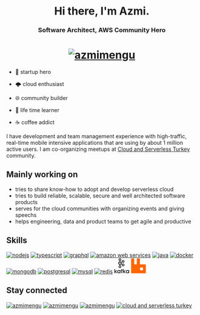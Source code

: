 <h1 align="center">Hi there, I'm Azmi.</h1>

<h3 align="center">Software Architect, AWS Community Hero</h3>
<h1 align="center">
    <a href="https://twitter.com/azmimengu" target="_blank"> 
    <img src= "https://img.shields.io/twitter/follow/azmimengu?logo=twitter&style=for-the-badge" alt="azmimengu" height=20> </img>
    </a>
</h1>

- 🦄 startup hero

- 🌩️ cloud enthusiast

- 🌐 community builder

- 📖 life time learner

- ☕ coffee addict

<p align="left">
I have development and team management experience with high-traffic, real-time mobile intensive applications that are using by about 1 million active users. I am co-organizing meetups at <a href="https://kommunity.com/cloud-and-serverless-turkey" target="_blank">Cloud and Serverless Turkey</a> community.
</p>

## Mainly working on
- tries to share know-how to adopt and develop serverless cloud
- tries to build reliable, scalable, secure and well architected software products
- serves for the cloud communities with organizing events and giving speechs
- helps engineering, data and product teams to get agile and productive

## Skills

<p align="left">
<a href="https://nodejs.org" target="_blank"> <img src="https://devicons.github.io/devicon/devicon.git/icons/nodejs/nodejs-original-wordmark.svg" alt="nodejs" width=40 height=40/></a>
<a href="https://www.typescriptlang.org" target="_blank"> <img src="https://devicons.github.io/devicon/devicon.git/icons/typescript/typescript-original.svg" width="40" height="40" alt="typescript"/></a>
<a href="https://graphql.org" target="_blank"> <img src="https://graphql.org/img/logo.svg" alt="graphql" width=40 height=40/></a>
<a href="https://aws.amazon.com" target="_blank"> <img src="https://devicon.dev/devicon.git/icons/amazonwebservices/amazonwebservices-original-wordmark.svg" width=40 height=40 alt="amazon web services"/></a>
<a href="https://www.java.com" target="_blank"> <img src="https://devicon.dev/devicon.git/icons/java/java-original-wordmark.svg" width=40 height=40 alt="java"/></a>
<a href="https://www.docker.com" target="_blank"> <img src="https://devicon.dev/devicon.git/icons/docker/docker-original-wordmark.svg" width=40 height=40 alt="docker"/></a>
<a href="https://www.mongodb.com" target="_blank"> <img src="https://devicon.dev/devicon.git/icons/mongodb/mongodb-original-wordmark.svg" width=40 height=40 alt="mongodb"/></a>
<a href="https://www.postgresql.org" target="_blank"> <img src="https://devicon.dev/devicon.git/icons/postgresql/postgresql-original-wordmark.svg" width=40 height=40 alt="postgresql"/></a>
<a href="https://www.mysql.com" target="_blank"> <img src="https://devicon.dev/devicon.git/icons/mysql/mysql-original-wordmark.svg" width=40 height=40 alt="mysql"/></a>
<a href="https://redis.io" target="_blank"> <img src="https://devicon.dev/devicon.git/icons/redis/redis-original-wordmark.svg" width=40 height=40 alt="redis"/></a>
<a href="https://www.docker.com" target="_blank"> <img src="icons/apache-kafka-icon.svg" width=40 height=40 alt="kafka"/></a>
<a href="https://www.rabbitmq.com" target="_blank"> <img src="icons/rabbitmq-icon.svg" width=40 height=40 alt="rabbitmq"/></a>
</p>


## Stay connected
<p align="left">
<a href="https://twitter.com/azmimengu" target="_blank"><img align="center" src="https://cdn.jsdelivr.net/npm/simple-icons@3.0.1/icons/twitter.svg" alt="azmimengu" height="30" width="40" /></a>
<a href="https://www.linkedin.com/in/azmi-mengu" target="_blank"><img align="center" src="https://cdn.jsdelivr.net/npm/simple-icons@3.0.1/icons/linkedin.svg" alt="azmimengu" height="30" width="40" /></a>
<a href="https://azmimengu.medium.com" target="_blank"><img align="center" src="https://cdn.jsdelivr.net/npm/simple-icons@3.0.1/icons/medium.svg" alt="azmimengu" height="30" width="40" /></a>
<a href="https://www.youtube.com/channel/UC3rZqVuyHJ_3-TDWKOYd-Vw" target="_blank"><img align="center" src="https://cdn.jsdelivr.net/npm/simple-icons@3.0.1/icons/youtube.svg" alt="cloud and serverless turkey" height="30" width="40" /></a>
</p>


